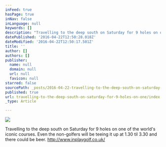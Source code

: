 ```yaml
---
inFeed: true
hasPage: true
inNav: false
inLanguage: null
keywords: []
description: "Travelling to the deep south on Saturday for 9 holes on one of the world's iconic courses. Even the non-golfers will be teeing it up at 1.30 til 3.30 and there could be beer. http://www.inplaygolf.co.uk/"
datePublished: '2016-04-22T12:50:28.018Z'
dateModified: '2016-04-22T12:50:17.501Z'
title: ''
author: []
authors: []
publisher:
  name: null
  domain: null
  url: null
  favicon: null
starred: false
sourcePath: _posts/2016-04-22-travelling-to-the-deep-south-on-saturday-for-9-holes-on-one.md
published: true
url: travelling-to-the-deep-south-on-saturday-for-9-holes-on-one/index.html
_type: Article

---
```

![](https://the-grid-user-content.s3-us-west-2.amazonaws.com/387910d8-84ac-4686-9142-f03c23cd5e45.jpg)

Travelling to the deep south on Saturday for 9 holes on one of the world's iconic courses. Even the non-golfers will be teeing it up at 1.30 til 3.30 and there could be beer. http://www.inplaygolf.co.uk/